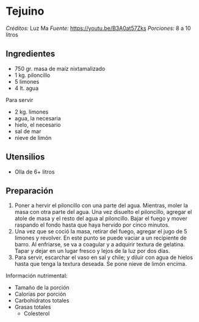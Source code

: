 # Tejuino

*Créditos:* Luz Ma
*Fuente:* https://youtu.be/B3A0at57Zks
*Porciones:* 8 a 10 litros


## Ingredientes

- 750 gr. masa de maíz nixtamalizado
- 1 kg. piloncillo
- 5 limones
- 4 lt. agua

Para servir
- 2 kg. limones
- agua, la necesaria
- hielo, el necesario
- sal de mar
- nieve de limón


## Utensilios

- Olla de 6+ litros

## Preparación

1. Poner a hervir el piloncillo con una parte del agua. Mientras, moler la masa con otra parte del agua. Una vez disuelto el piloncillo, agregar el atole de masa y el resto del agua al piloncillo. Bajar el fuego y mover raspando el fondo hasta que haya hervido por cinco minutos.
2. Una vez que se coció la masa, retirar del fuego, agregar el jugo de 5 limones y revolver. En este punto se puede vaciar a un recipiente de barro. Al enfriarse, se va a coagular y a adquirir textura de gelatina. Tapar y dejar en un lugar fresco y lejos de la luz por dos días.
3. Para servir, escarchar el vaso en sal y chile; y diluir con agua de hielos hasta que tenga la textura deseada. Se pone nieve de limón encima.

Información nutrimental:

- Tamaño de la porción
- Calorías por porción
- Carbohidratos totales
- Grasas totales
  - Colesterol

